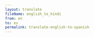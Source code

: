 ```yaml
--- 
layout: translate 
fileName: english_to_hindi 
from: en
to: es 
permalink: translate-english-to-spanish
---
```

